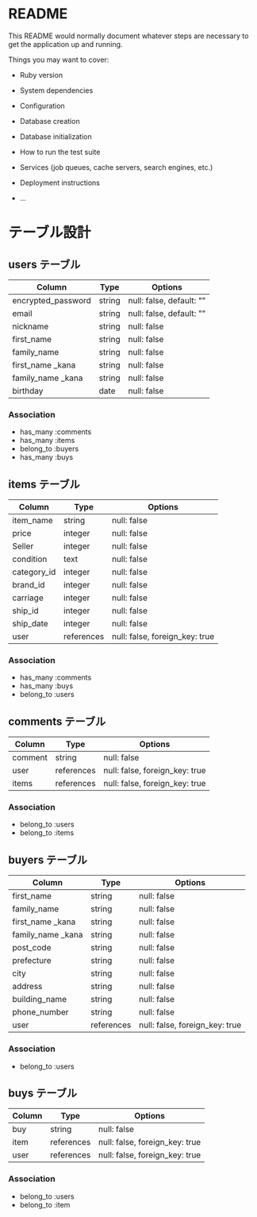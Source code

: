 # README

This README would normally document whatever steps are necessary to get the
application up and running.

Things you may want to cover:

* Ruby version

* System dependencies

* Configuration

* Database creation

* Database initialization

* How to run the test suite

* Services (job queues, cache servers, search engines, etc.)

* Deployment instructions

* ...
# テーブル設計

## users テーブル

| Column             | Type   | Options                   |
| ------------------ | ------ | ------------------------- |
| encrypted_password | string | null: false, default: ""  |
| email              | string | null: false, default: ""  |
| nickname           | string | null: false               |
| first_name         | string | null: false               |
| family_name        | string | null: false               |
| first_name _kana   | string | null: false               |
| family_name _kana  | string | null: false               |
| birthday           | date   | null: false               |

### Association

- has_many  :comments
- has_many  :items
- belong_to :buyers
- has_many  :buys


## items テーブル

| Column      | Type       | Options                        |
| ----------- | ---------- | ------------------------------ |
| item_name   | string     | null: false                    |
| price       | integer    | null: false                    |
| Seller      | integer    | null: false                    |
| condition   | text       | null: false                    |
| category_id | integer    | null: false                    |
| brand_id    | integer    | null: false                    |
| carriage    | integer    | null: false                    |
| ship_id     | integer    | null: false                    |
| ship_date   | integer    | null: false                    |
| user        | references | null: false, foreign_key: true |


### Association

- has_many  :comments
- has_many  :buys
- belong_to :users


## comments テーブル

| Column    | Type       | Options                        |
| --------- | ---------- | ------------------------------ |
| comment   | string     | null: false                    |
| user      | references | null: false, foreign_key: true |
| items     | references | null: false, foreign_key: true |

### Association
- belong_to :users
- belong_to :items

## buyers テーブル

| Column            | Type       | Options                        |
| ----------------- | ---------- | ------------------------------ |
| first_name        | string     | null: false                    |
| family_name       | string     | null: false                    |
| first_name _kana  | string     | null: false                    |
| family_name _kana | string     | null: false                    |
| post_code         | string     | null: false                    |
| prefecture        | string     | null: false                    |
| city              | string     | null: false                    |
| address           | string     | null: false                    |
| building_name     | string     | null: false                    |
| phone_number      | string     | null: false                    |
| user              | references | null: false, foreign_key: true |

### Association

- belong_to :users

## buys テーブル

| Column            | Type       | Options                        |
| ----------------- | ---------- | ------------------------------ |
| buy               | string     | null: false                    |
| item              | references | null: false, foreign_key: true |
| user              | references | null: false, foreign_key: true |

### Association

- belong_to :users
- belong_to :item

